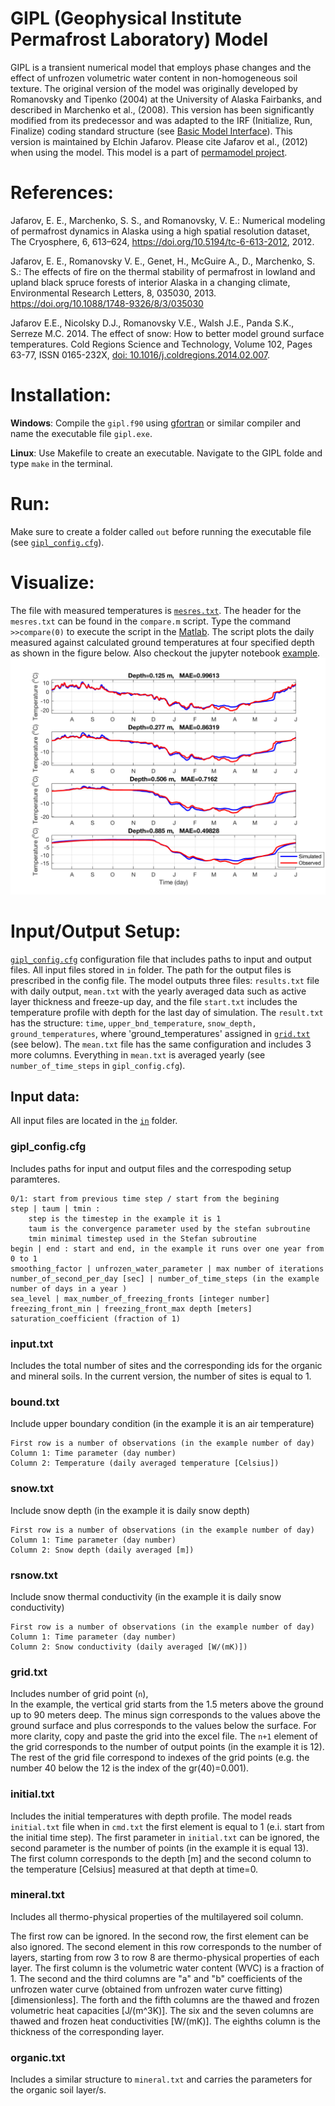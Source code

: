 # GIPL (Geophysical Institute Permafrost Laboratory) Model

GIPL is a transient numerical model that employs phase changes and the effect of unfrozen volumetric water content in non-homogeneous soil texture. 
The original version of the model was originally developed by Romanovsky and Tipenko (2004) at the University of Alaska Fairbanks, and described in Marchenko et al., (2008). This version has been significantly modified from its predecessor and was adapted to the IRF (Initialize, Run, Finalize) coding standard structure (see [Basic Model Interface](http://csdms.colorado.edu/wiki/BMI_Description)). 
This version is maintained by Elchin Jafarov. Please cite Jafarov et al., (2012) when using the model. This model is a part of [permamodel project](https://github.com/permamodel/permamodel).

# References:
Jafarov, E. E., Marchenko, S. S., and Romanovsky, V. E.: Numerical modeling of permafrost dynamics in Alaska using a high spatial resolution dataset, The Cryosphere, 6, 613–624, https://doi.org/10.5194/tc-6-613-2012, 2012.

Jafarov, E. E., Romanovsky V. E., Genet, H., McGuire A., D., Marchenko, S. S.: The effects of fire on the thermal stability of permafrost in lowland and upland black spruce forests of interior Alaska in a changing climate, Environmental Research Letters, 8, 035030, 2013. https://doi.org/10.1088/1748-9326/8/3/035030

Jafarov E.E., Nicolsky D.J., Romanovsky V.E., Walsh J.E., Panda S.K., Serreze M.C. 2014. The effect of snow: How to better model ground surface temperatures. Cold Regions Science and Technology, Volume 102, Pages 63-77, ISSN 0165-232X, [doi: 10.1016/j.coldregions.2014.02.007](http://www.sciencedirect.com/science/article/pii/S0165232X1400038X). 

# Installation: 

**Windows**: Compile the `gipl.f90` using [gfortran](https://gcc.gnu.org/wiki/GFortran) or similar compiler and name the executable file `gipl.exe`.

**Linux**: Use Makefile to create an executable. Navigate to the GIPL folde and type `make` in the terminal.

# Run: 
Make sure to create a folder called `out` before running the executable file (see [`gipl_config.cfg`](https://github.com/Elchin/GIPL/blob/master/gipl_config.cfg)).  <br />

# Visualize:
The file with measured temperatures is [`mesres.txt`](https://github.com/Elchin/GIPL/blob/master/mesres.txt). The header for the `mesres.txt` can be found in  the `compare.m` script. Type the command `>>compare(0)` to execute the script in the [Matlab](https://www.mathworks.com/products/matlab.html). The script plots the daily measured against calculated ground temperatures at four specified depth as shown in the figure below. Also checkout the jupyter notebook [example](https://github.com/Elchin/GIPL/blob/master/plot_results.ipynb).
![results](https://github.com/Elchin/GIPL/blob/master/results.png)

# Input/Output Setup:
[`gipl_config.cfg`](https://github.com/Elchin/GIPL/blob/master/gipl_config.cfg) configuration file that includes paths to input and output files. All input files stored in `in` folder. The path for the output files is prescribed in the config file. The model outputs three files: `results.txt` file with daily output, `mean.txt` with the yearly averaged data such as active layer thickness and freeze-up day, and the file `start.txt` includes the temperature profile with depth for the last day of simulation. The `result.txt` has the structure: `time`, `upper_bnd_temperature`, `snow_depth, ground_temperatures`, where 'ground_temperatures' assigned in [`grid.txt`](https://github.com/Elchin/GIPL/blob/master/in/grid.txt) (see below). The `mean.txt` file has the same configuration and includes 3 more columns. Everything in `mean.txt` is averaged yearly (see `number_of_time_steps` in `gipl_config.cfg`).

## Input data:
All input files are located in the [`in`](https://github.com/Elchin/GIPL/tree/master/in) folder.

### **gipl_config.cfg** 
Includes paths for input and output files and the correspoding setup paramteres. <br />
```
0/1: start from previous time step / start from the begining
step | taum | tmin :
    step is the timestep in the example it is 1
    taum is the convergence parameter used by the stefan subroutine 
    tmin minimal timestep used in the Stefan subroutine
begin | end : start and end, in the example it runs over one year from 0 to 1
smoothing_factor | unfrozen_water_parameter | max number of iterations
number_of_second_per_day [sec] | number_of_time_steps (in the example number of days in a year )
sea_level | max_number_of_freezing_fronts [integer number]
freezing_front_min | freezing_front_max depth [meters]
saturation_coefficient (fraction of 1)
```

### **input.txt** 
Includes the total number of sites and the corresponding ids for the organic and mineral soils. In the current version, the number of sites is equal to 1.

### **bound.txt** 
Include upper boundary condition (in the example it is an air temperature)<br />
```
First row is a number of observations (in the example number of day)
Column 1: Time parameter (day number)
Column 2: Temperature (daily averaged temperature [Celsius])
```

### **snow.txt** 
Include snow depth (in the example it is daily snow depth)<br />
```
First row is a number of observations (in the example number of day)
Column 1: Time parameter (day number)
Column 2: Snow depth (daily averaged [m])
```

### **rsnow.txt** 
Include snow thermal conductivity (in the example it is daily snow conductivity)<br />
```
First row is a number of observations (in the example number of day) 
Column 1: Time parameter (day number)
Column 2: Snow conductivity (daily averaged [W/(mK)])
```

### **grid.txt** 
Includes number of grid point (`n`), <br />
In the example, the vertical grid starts from the 1.5 meters above the ground up to 90 meters deep. 
The minus sign corresponds to the values above the ground surface and plus corresponds to the values below the surface.
For more clarity, copy and paste the grid into the excel file. The `n+1` element of the grid corresponds to the number of output points (in the example it is 12). The rest of the grid file correspond to indexes of the grid points (e.g. the number 40 below the 12 is the index of the gr(40)=0.001).

### **initial.txt** 
Includes the initial temperatures with depth profile.
The model reads `initial.txt` file when in `cmd.txt` the first element is equal to 1 (e.i. start from the initial time step).
The first parameter in `initial.txt` can be ignored, the second parameter is the number of points (in the example it is equal 13).
The first column corresponds to the depth [m] and the second column to the temperature [Celsius] measured at that depth at time=0.

### **mineral.txt** 
Includes all thermo-physical properties of the multilayered soil column.

The first row can be ignored.
In the second row, the first element can be also ignored. The second element in this row corresponds to the number of layers, 
starting from row 3 to row 8 are thermo-physical properties of each layer.
The first column is the volumetric water content (WVC)  is a fraction of 1.
The second and the third columns are "a" and "b" coefficients of the unfrozen water curve (obtained from unfrozen water curve fitting) [dimensionless].
The forth and the fifth columns are the thawed and frozen volumetric heat capacities [J/(m^3K)].
The six and the seven columns are thawed and frozen heat conductivities [W/(mK)].
The eighths column is the thickness of the corresponding layer.


### **organic.txt** 
Includes a similar structure to `mineral.txt` and carries the parameters for the organic soil layer/s.
